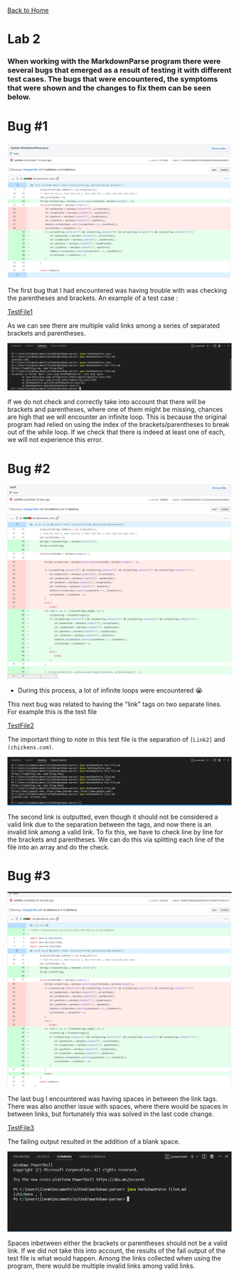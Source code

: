 [Back to Home](https://smhitle.github.io/cse15l-lab-reports/)

# Lab 2

### When working with the MarkdownParse program there were several bugs that emerged as a result of testing it with different test cases. The bugs that were encountered, the symptoms that were shown and the changes to fix them can be seen below.

# Bug #1 

![Codediff1](Images/codediff2.PNG)

The first bug that I had encountered was having trouble with was checking the parentheses and brackets. An example of a test case :

[TestFile1](https://github.com/smhitle/markdown-parser/blob/main/file2.md?plain=1)

As we can see there are multiple valid links among a series of separated brackets and parentheses.

![Fail1](Images/fail1.PNG)

If we do not check and correctly take into account that there will be brackets and parentheses, where one of them might be missing, chances are high that we will encounter an infinite loop. This is because the original program had relied on using the index of the brackets/parentheses to break out of the while loop. If we check that there is indeed at least one of each, we will not experience this error.

# Bug #2

![Codediff2](Images/codediff1.PNG)
* During this process, a lot of infinite loops were encountered 😭

This next bug was related to having the "link" tags on two separate lines. For example this is the test file 

[TestFile2](https://github.com/smhitle/markdown-parser/blob/main/file3.md?plain=1)

The important thing to note in this test file is the separation of `[Link2]` and `(chickens.com)`. 

![Fail2](Images/fail2.PNG)

The second link is outputted, even though it should not be considered a valid link due to the separation between the tags, and now there is an invalid link among a valid link. To fix this, we have to check line by line for the brackets and parentheses. We can do this via splitting each line of the file into an array and do the check.


# Bug #3
![Codediff3](Images/codedifff3.PNG)

The last bug I encountered was having spaces in between the link tags. There was also another issue with spaces, where there would be spaces in between links, but fortunately this was solved in the last code change.

[TestFile3](https://github.com/smhitle/markdown-parser/blob/main/file4.md?plain=1)

The failing output resulted in the addition of a blank space.

![Fail3](Images/fail3.PNG)

Spaces inbetween either the brackets or parentheses should not be a valid link. If we did not take this into account, the results of the fail output of the test file is what would happen. Among the links collected when using the program, there would be multiple invalid links among valid links.

